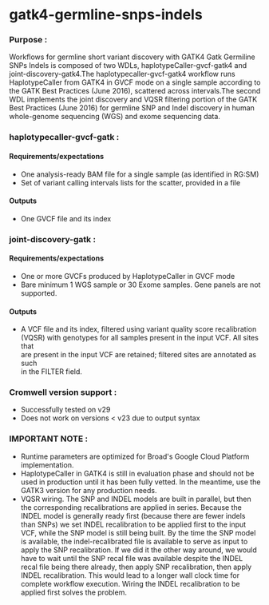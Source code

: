 # gatk4-germline-snps-indels

### Purpose : 
Workflows for germline short variant discovery with GATK4
Gatk Germiline SNPs Indels is composed of two WDLs, haplotypeCaller-gvcf-gatk4 and
joint-discovery-gatk4.The haplotypecaller-gvcf-gatk4 workflow runs HaplotypeCaller 
from GATK4 in GVCF mode on a single sample according to the GATK Best Practices (June 2016), 
scattered across intervals.The second WDL implements the joint discovery and VQSR 
filtering portion of the GATK Best Practices (June 2016) for germline SNP and Indel 
discovery in human whole-genome sequencing (WGS) and exome sequencing data.

### haplotypecaller-gvcf-gatk :
#### Requirements/expectations
- One analysis-ready BAM file for a single sample (as identified in RG:SM)
- Set of variant calling intervals lists for the scatter, provided in a file
#### Outputs 
- One GVCF file and its index

### joint-discovery-gatk :
#### Requirements/expectations
- One or more GVCFs produced by HaplotypeCaller in GVCF mode
- Bare minimum 1 WGS sample or 30 Exome samples. Gene panels are not supported.
#### Outputs 
- A VCF file and its index, filtered using variant quality score recalibration  
  (VQSR) with genotypes for all samples present in the input VCF. All sites that  
  are present in the input VCF are retained; filtered sites are annotated as such  
  in the FILTER field.

### Cromwell version support : 
- Successfully tested on v29
- Does not work on versions < v23 due to output syntax

### IMPORTANT NOTE : 
- Runtime parameters are optimized for Broad's Google Cloud Platform implementation.
- HaplotypeCaller in GATK4 is still in evaluation phase and should not
  be used in production until it has been fully vetted. In the meantime, use the GATK3 
  version for any production needs.
- VQSR wiring. The SNP and INDEL models are built in parallel, but then the corresponding 
  recalibrations are applied in series. Because the INDEL model is generally ready 
  first (because there are fewer indels than SNPs) we set INDEL recalibration to 
  be applied first to the input VCF, while the SNP model is still being built. By 
  the time the SNP model is available, the indel-recalibrated file is available to 
  serve as input to apply the SNP recalibration. If we did it the other way around, 
  we would have to wait until the SNP recal file was available despite the INDEL 
  recal file being there already, then apply SNP recalibration, then apply INDEL 
  recalibration. This would lead to a longer wall clock time for complete workflow 
  execution. Wiring the INDEL recalibration to be applied first solves the problem.
